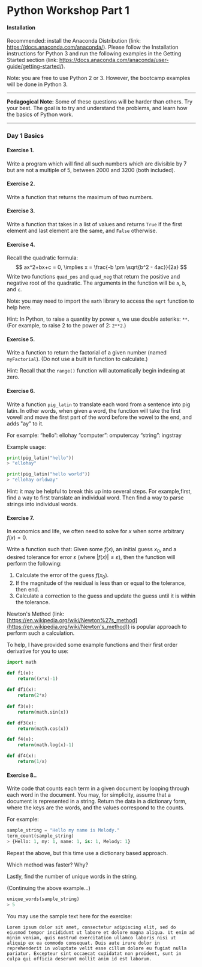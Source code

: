 

# Python Workshop Part 1

#### Installation 

Recommended: install the Anaconda Distribution (link: https://docs.anaconda.com/anaconda/). Please follow the Installation instructions for Python 3 and run the following examples in the Getting Started section (link: https://docs.anaconda.com/anaconda/user-guide/getting-started/). 

Note: you are free to use Python 2 or 3. However, the bootcamp examples will be done in Python 3. 

------

**Pedagogical Note:** Some of these questions will be harder than others. Try your best. The goal is to try and understand the problems, and learn how the basics of Python work. 

------

### Day 1 Basics

#### Exercise 1. 

Write a program which will find all such numbers which are divisible by 7 but are not a multiple of 5,
between 2000 and 3200 (both included).



#### Exercise 2. 

Write a function that returns the maximum of two numbers.



#### Exercise 3. 

Write a function that takes in a list of values and returns `True` if the first element and last element are the same, and `False` otherwise. 



#### Exercise 4.

Recall the quadratic formula: 
$$
ax^2+bx+c = 0, \implies x = \frac{-b \pm \sqrt{b^2 - 4ac}}{2a}
$$
Write two functions `quad_pos` and `quad_neg` that return the positive and negative root of the quadratic. The arguments in the function will be `a`, `b`, and `c`. 

Note: you may need to import the `math` library to access the `sqrt` function to help here.

Hint: In Python, to raise a quantity by power `n`, we use double asteriks: `**`. (For example, to raise 2 to the power of 2: `2**2`.)



#### Exercise 5.

Write a function to return the factorial of a given number (named `myFactorial`). (Do not use a built in function to calculate.)

Hint: Recall that the `range()` function will automatically begin indexing at zero. 



#### Exercise 6. 

Write a function `pig_latin` to translate each word from a sentence into pig latin. In other words, when given a word, the function will take the first vowell and move the first part of the word before the vowel to the end, and adds "ay" to it. 

For example:
“hello”:  ellohay
 “computer”: omputercay 
 “string”: ingstray 

Example usage: 

```python
print(pig_latin("hello"))
> "ellohay" 

print(pig_latin("hello world"))
> "ellohay orldway" 
```

Hint: it may be helpful to break this up into several steps. For example,first, find a way to first translate an individual word. Then find a way to parse strings into individual words.



#### Exercise 7.

In economics and life, we often need to solve for $x$ when some arbitrary $f(x) = 0$. 

Write a function such that: 
Given some $f(x)$, an initial guess $x_0$, and a desired tolerance for error $\varepsilon$ (where $|f(x)| \leq \varepsilon$), 
then the function will perform the following: 

1. Calculate the error of the guess $f(x_0)$. 
2. If the magnitude of the residual is less than or equal to the tolerance, then end. 
3. Calculate a correction to the guess and update the guess until it is within the tolerance. 

Newton's Method (link: [https://en.wikipedia.org/wiki/Newton%27s_method](https://en.wikipedia.org/wiki/Newton's_method)) is popular approach to perform such a calculation.

To help, I have provided some example functions and their first order derivative for you to use: 

```python 
import math 

def f1(x): 
    return((x*x)-1)
    
def df1(x): 
    return(2*x)
    
def f3(x): 
    return(math.sin(x))

def df3(x): 
    return(math.cos(x))

def f4(x): 
    return(math.log(x)-1)

def df4(x): 
    return(1/x) 
```



#### Exercise 8..

Write code that counts each term in a given document by looping through each word in the document. You may, for simplicity, assume that a document is represented in a string. Return the data in a dictionary form, where the keys are the words, and the values correspond to the counts. 

For example: 

```python
sample_string = "Hello my name is Melody."
term_count(sample_string)
> {Hello: 1, my: 1, name: 1, is: 1, Melody: 1}
```

Repeat the above, but this time use a dictionary based approach. 

Which method was faster? Why? 

Lastly, find the number of unique words in the string. 

(Continuing the above example...)

```python
unique_words(sample_string)
> 5
```

You may use the sample text here for the exercise: 

```
Lorem ipsum dolor sit amet, consectetur adipiscing elit, sed do eiusmod tempor incididunt ut labore et dolore magna aliqua. Ut enim ad minim veniam, quis nostrud exercitation ullamco laboris nisi ut aliquip ex ea commodo consequat. Duis aute irure dolor in reprehenderit in voluptate velit esse cillum dolore eu fugiat nulla pariatur. Excepteur sint occaecat cupidatat non proident, sunt in culpa qui officia deserunt mollit anim id est laborum.
```



